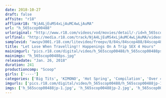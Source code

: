 ```yaml
---
date: 2018-10-27
draft: false
affsite: "r18"
afflinkr18: "NjA4LjEuMS4xLjAuMC4wLjAuMA"
url: "h_565scop00488"
urloriginal: "http://www.r18.com/videos/vod/movies/detail/-/id=h_565scop00488"
urlfinal: "http://media.r18.com/track/NjA4LjEuMS4xLjAuMC4wLjAuMA/videos/vod/movies/detail/-/id=h_565scop00488"
samplevid: "awspv3001.r18.com/litevideo/freepv/8/84s/84scop488/84scop488_dmb_w.mp4"
title: "Let Lose When Travelling!! Happenings On A Trip SEX 4 Hours"
mainimgurl: "pics.r18.com/digital/video/h_565scop00488/h_565scop00488ps.jpg"
mainimgs: "h_565scop00488ps.jpg"
releasedate: "Jan. 26, 2018"
duration: 241
productioncomp: "Scoop"
girls: ['----']
categories: ['Big Tits', 'KIMONO', 'Hot Spring', 'Compilation', 'Over 4 Hours', 'Hi-Def']
imgurls: ['pics.r18.com/digital/video/h_565scop00488/h_565scop00488jp-1.jpg', 'pics.r18.com/digital/video/h_565scop00488/h_565scop00488jp-2.jpg', 'pics.r18.com/digital/video/h_565scop00488/h_565scop00488jp-3.jpg', 'pics.r18.com/digital/video/h_565scop00488/h_565scop00488jp-4.jpg', 'pics.r18.com/digital/video/h_565scop00488/h_565scop00488jp-5.jpg', 'pics.r18.com/digital/video/h_565scop00488/h_565scop00488jp-6.jpg', 'pics.r18.com/digital/video/h_565scop00488/h_565scop00488jp-7.jpg', 'pics.r18.com/digital/video/h_565scop00488/h_565scop00488jp-8.jpg', 'pics.r18.com/digital/video/h_565scop00488/h_565scop00488jp-9.jpg', 'pics.r18.com/digital/video/h_565scop00488/h_565scop00488jp-10.jpg', 'pics.r18.com/digital/video/h_565scop00488/h_565scop00488jp-11.jpg', 'pics.r18.com/digital/video/h_565scop00488/h_565scop00488jp-12.jpg', 'pics.r18.com/digital/video/h_565scop00488/h_565scop00488jp-13.jpg', 'pics.r18.com/digital/video/h_565scop00488/h_565scop00488jp-14.jpg', 'pics.r18.com/digital/video/h_565scop00488/h_565scop00488jp-15.jpg', 'pics.r18.com/digital/video/h_565scop00488/h_565scop00488jp-16.jpg', 'pics.r18.com/digital/video/h_565scop00488/h_565scop00488jp-17.jpg', 'pics.r18.com/digital/video/h_565scop00488/h_565scop00488jp-18.jpg', 'pics.r18.com/digital/video/h_565scop00488/h_565scop00488jp-19.jpg', 'pics.r18.com/digital/video/h_565scop00488/h_565scop00488jp-20.jpg']
imgs: ['h_565scop00488jp-1.jpg', 'h_565scop00488jp-2.jpg', 'h_565scop00488jp-3.jpg', 'h_565scop00488jp-4.jpg', 'h_565scop00488jp-5.jpg', 'h_565scop00488jp-6.jpg', 'h_565scop00488jp-7.jpg', 'h_565scop00488jp-8.jpg', 'h_565scop00488jp-9.jpg', 'h_565scop00488jp-10.jpg', 'h_565scop00488jp-11.jpg', 'h_565scop00488jp-12.jpg', 'h_565scop00488jp-13.jpg', 'h_565scop00488jp-14.jpg', 'h_565scop00488jp-15.jpg', 'h_565scop00488jp-16.jpg', 'h_565scop00488jp-17.jpg', 'h_565scop00488jp-18.jpg', 'h_565scop00488jp-19.jpg', 'h_565scop00488jp-20.jpg']
---
```

